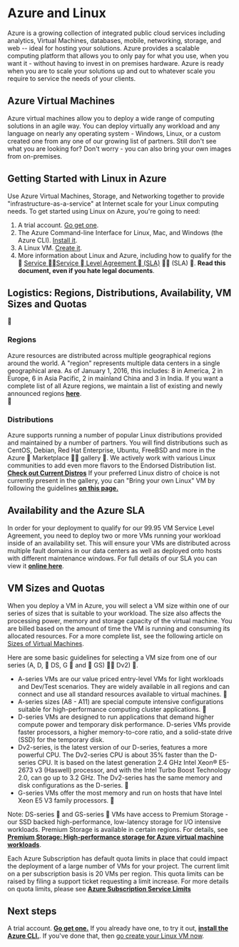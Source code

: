  <properties
   pageTitle="Azure and Linux | Azure"
   description="Describes Azure Compute, Storage, and Networking services with Linux virtual machines."
   services="virtual-machines-linux"
   documentationCenter="virtual-machines-linux"
   authors="rickstercdn"
   manager="timlt"
   editor=""/>

<tags
	ms.service="virtual-machines-linux"
	ms.date="05/24/2016"
	wacn.date=""/>

# Azure and Linux
Azure is a growing collection of integrated public cloud services including analytics, Virtual Machines, databases, mobile, networking, storage, and web -- ideal for hosting your solutions.  Azure provides a scalable computing platform that allows you to only pay for what you use, when you want it - without having to invest in on premises hardware.  Azure is ready when you are to scale your solutions up and out to whatever scale you require to service the needs of your clients.
 
## Azure Virtual Machines
Azure virtual machines allow you to deploy a wide range of computing solutions in an agile way. You can deploy virtually any workload and any language on nearly any operating system - Windows, Linux, or a custom created one from any one of our growing list of partners. Still don't see what you are looking for?  Don't worry - you can also bring your own images from on-premises. 
 
## Getting Started with Linux in Azure

Use Azure Virtual Machines, Storage, and Networking together to provide "infrastructure-as-a-service" at Internet scale for your Linux computing needs. To get started using Linux on Azure, you're going to need:

1. A trial account. [Go get one](/pricing/1rmb-trial/).
2. The Azure Command-line Interface for Linux, Mac, and Windows (the Azure CLI). [Install it](/documentation/articles/xplat-cli-install/).
3. A Linux VM. [Create it](/documentation/articles/virtual-machines-linux-quick-create-cli/).
4. More information about Linux and Azure, including how to qualify for the  [Service  Service  Level Agreement  (SLA)](https://azure.microsoft.com/support/legal/sla/virtual-machines/v1_0/)  (SLA) . **Read this document, even if you hate legal documents**.

## Logistics: Regions, Distributions, Availability, VM Sizes and Quotas

### Regions
Azure resources are distributed across multiple geographical regions around the world.  A "region" represents multiple data centers in a single geographical area.  As of January 1, 2016, this includes: 8 in America, 2 in Europe, 6 in Asia Pacific, 2 in mainland China and 3 in India.  If you want a complete list of all Azure regions, we maintain a list of existing and newly announced regions **[here](https://azure.microsoft.com/regions/)**.  


### Distributions
Azure supports running a number of popular Linux distributions provided and maintained by a number of partners.  You will find distributions such as CentOS, Debian, Red Hat Enterprise, Ubuntu, FreeBSD and more in the Azure  Marketplace  gallery . We actively work with various Linux communities to add even more flavors to the Endorsed Distribution list. **[Check out Current Distros](/documentation/articles/virtual-machines-linux-endorsed-distros/)**
If your preferred Linux distro of choice is not currently present in the gallery, you can "Bring your own Linux" VM by following the guidelines **[on this page.](/documentation/articles/virtual-machines-linux-create-upload-generic/)**

## Availability and the Azure SLA
In order for your deployment to qualify for our 99.95 VM Service Level Agreement, you need to deploy two or more VMs running your workload inside of an availability set. This will ensure your VMs are distributed across multiple fault domains in our data centers as well as deployed onto hosts with different maintenance windows. For full details of our SLA you can view it **[online here](https://azure.microsoft.com/support/legal/sla/virtual-machines/v1_0/)**.  

## VM Sizes and Quotas
When you deploy a VM in Azure, you will select a VM size within one of our series of sizes that is suitable to your workload. The size also affects the processing power, memory and storage capacity of the virtual machine. You are billed based on the amount of time the VM is running and consuming its allocated resources. For a more complete list, see the following article on [Sizes of Virtual Machines](/documentation/articles/virtual-machines-linux-sizes/).

Here are some basic guidelines for selecting a VM size from one of our series (A, D,  DS, G  and  GS)  Dv2) .

* A-series VMs are our value priced entry-level VMs for light workloads and Dev/Test scenarios. They are widely available in all regions and can connect and use all standard resources available to virtual machines.

* A-series sizes (A8 - A11) are special compute intensive configurations suitable for high-performance computing cluster applications.

* D-series VMs are designed to run applications that demand higher compute power and temporary disk performance. D-series VMs provide faster processors, a higher memory-to-core ratio, and a solid-state drive (SSD) for the temporary disk. 
* Dv2-series, is the latest version of our D-series, features a more powerful CPU. The Dv2-series CPU is about 35% faster than the D-series CPU. It is based on the latest generation 2.4 GHz Intel Xeon® E5-2673 v3 (Haswell) processor, and with the Intel Turbo Boost Technology 2.0, can go up to 3.2 GHz. The Dv2-series has the same memory and disk configurations as the D-series.

* G-series VMs offer the most memory and run on hosts that have Intel Xeon E5 V3 family processors.


Note: DS-series  and GS-series  VMs have access to Premium Storage - our SSD backed high-performance, low-latency storage for I/O intensive workloads. Premium Storage is available in certain regions. For details, see **[Premium Storage: High-performance storage for Azure virtual machine workloads](/documentation/articles/storage-premium-storage/)**.

Each Azure Subscription has default quota limits in place that could impact the deployment of a large number of VMs for your project. The current limit on a per subscription basis is 20 VMs per region.  This quota limits can be raised by filing a support ticket requesting a limit increase.  For more details on quota limits, please see **[Azure Subscription Service Limits](/documentation/articles/azure-subscription-service-limits/)**

## Next steps

A trial account. **[Go get one.](/pricing/1rmb-trial/)** If you already have one, to try it out, **[install the Azure CLI.](/documentation/articles/xplat-cli-install/)**. If you've done that, then [go create your Linux VM now](/documentation/articles/virtual-machines-linux-quick-create-cli/).
